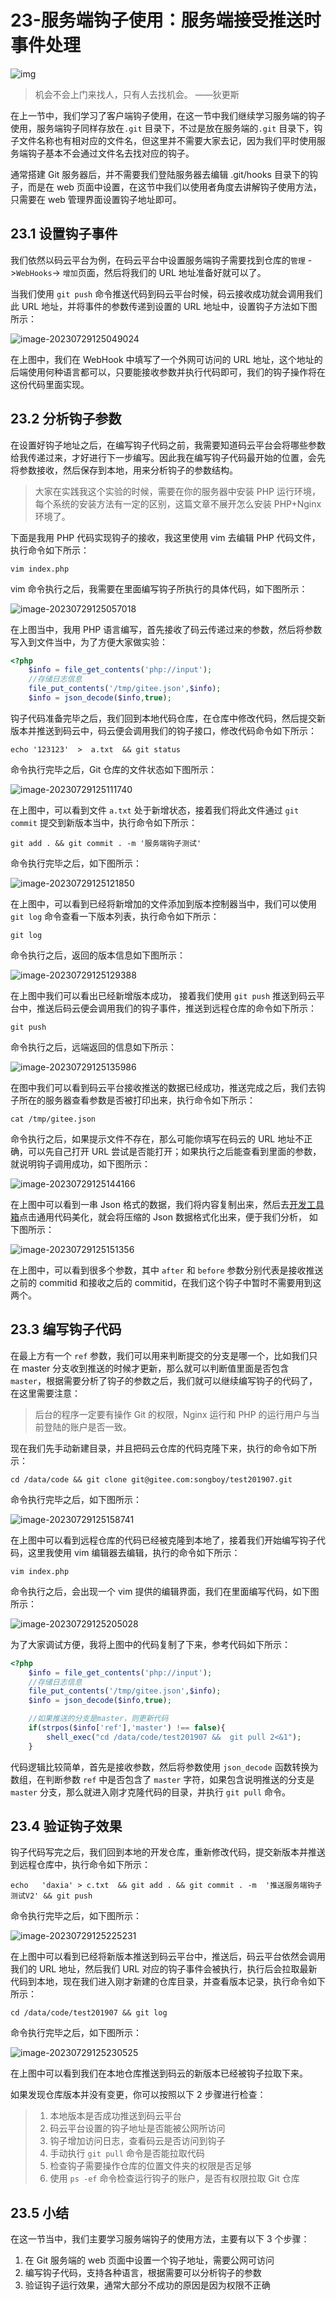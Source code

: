 # 23-服务端钩子使用：服务端接受推送时事件处理

![img](https://img3.mukewang.com/5dd1d2de0001239b06400359.jpg)

> 机会不会上门来找人，只有人去找机会。 ——狄更斯

在上一节中，我们学习了客户端钩子使用，在这一节中我们继续学习服务端的钩子使用，服务端钩子同样存放在`.git` 目录下，不过是放在服务端的`.git` 目录下，钩子文件名称也有相对应的文件名，但这里并不需要大家去记，因为我们平时使用服务端钩子基本不会通过文件名去找对应的钩子。

通常搭建 Git 服务器后，并不需要我们登陆服务器去编辑 .git/hooks 目录下的钩子，而是在 web 页面中设置，在这节中我们以使用者角度去讲解钩子使用方法，只需要在 web 管理界面设置钩子地址即可。

## 23.1 设置钩子事件

我们依然以码云平台为例，在码云平台中设置服务端钩子需要找到仓库的`管理` ->`WebHooks`-> `增加`页面，然后将我们的 URL 地址准备好就可以了。

当我们使用 `git push` 命令推送代码到码云平台时候，码云接收成功就会调用我们此 URL 地址，并将事件的参数传递到设置的 URL 地址中，设置钩子方法如下图所示：

![image-20230729125049024](./assets/image-20230729125049024.png)

在上图中，我们在 WebHook 中填写了一个外网可访问的 URL 地址，这个地址的后端使用何种语言都可以，只要能接收参数并执行代码即可，我们的钩子操作将在这份代码里面实现。

## 23.2 分析钩子参数

在设置好钩子地址之后，在编写钩子代码之前，我需要知道码云平台会将哪些参数给我传递过来，才好进行下一步编写。因此我在编写钩子代码最开始的位置，会先将参数接收，然后保存到本地，用来分析钩子的参数结构。

> 大家在实践我这个实验的时候，需要在你的服务器中安装 PHP 运行环境，每个系统的安装方法有一定的区别，这篇文章不展开怎么安装 PHP+Nginx 环境了。

下面是我用 PHP 代码实现钩子的接收，我这里使用 vim 去编辑 PHP 代码文件，执行命令如下所示：

```
vim index.php
```

vim 命令执行之后，我需要在里面编写钩子所执行的具体代码，如下图所示：

![image-20230729125057018](./assets/image-20230729125057018.png)

在上图当中，我用 PHP 语言编写，首先接收了码云传递过来的参数，然后将参数写入到文件当中，为了方便大家做实验：

```php
<?php
	$info = file_get_contents('php://input');
	//存储日志信息
	file_put_contents('/tmp/gitee.json',$info);
	$info = json_decode($info,true);
```

钩子代码准备完毕之后，我们回到本地代码仓库，在仓库中修改代码，然后提交新版本并推送到码云中，码云便会调用我们的钩子接口，修改代码命令如下所示：

```shell
echo '123123'  >  a.txt  && git status
```

命令执行完毕之后，Git 仓库的文件状态如下图所示：

![image-20230729125111740](./assets/image-20230729125111740.png)

在上图中，可以看到文件 `a.txt` 处于新增状态，接着我们将此文件通过 `git commit` 提交到新版本当中，执行命令如下所示：

```
git add . && git commit . -m '服务端钩子测试'
```

命令执行完毕之后，如下图所示：

![image-20230729125121850](./assets/image-20230729125121850.png)

在上图中，可以看到已经将新增加的文件添加到版本控制器当中，我们可以使用 `git log` 命令查看一下版本列表，执行命令如下所示：

```
git log
```

命令执行之后，返回的版本信息如下图所示：

![image-20230729125129388](./assets/image-20230729125129388.png)

在上图中我们可以看出已经新增版本成功， 接着我们使用 `git push` 推送到码云平台中，推送后码云便会调用我们的钩子事件，推送到远程仓库的命令如下所示：

```
git push
```

命令执行之后，远端返回的信息如下所示：

![image-20230729125135986](./assets/image-20230729125135986.png)

在图中我们可以看到码云平台接收推送的数据已经成功，推送完成之后，我们去钩子所在的服务器查看参数是否被打印出来，执行命令如下所示：

```
cat /tmp/gitee.json
```

命令执行之后，如果提示文件不存在，那么可能你填写在码云的 URL 地址不正确，可以先自己打开 URL 尝试是否能打开；如果执行之后能查看到里面的参数，就说明钩子调用成功，如下图所示：

![image-20230729125144166](./assets/image-20230729125144166.png)

在上图中可以看到一串 Json 格式的数据，我们将内容复制出来，然后去[开发工具箱](http://www.box3.cn/)点击通用代码美化，就会将压缩的 Json 数据格式化出来，便于我们分析， 如下图所示：

![image-20230729125151356](./assets/image-20230729125151356.png)

在上图中，可以看到很多个参数，其中 `after` 和 `before` 参数分别代表是接收推送之前的 commitid 和接收之后的 commitid，在我们这个钩子中暂时不需要用到这两个。

## 23.3 编写钩子代码

在最上方有一个 `ref` 参数，我们可以用来判断提交的分支是哪一个，比如我们只在 master 分支收到推送的时候才更新，那么就可以判断值里面是否包含 `master`，根据需要分析了钩子的参数之后，我们就可以继续编写钩子的代码了，在这里需要注意：

> 后台的程序一定要有操作 Git 的权限，Nginx 运行和 PHP 的运行用户与当前登陆的账户是否一致。

现在我们先手动新建目录，并且把码云仓库的代码克隆下来，执行的命令如下所示：

```shell
cd /data/code && git clone git@gitee.com:songboy/test201907.git
```

命令执行完毕之后，如下图所示：

![image-20230729125158741](./assets/image-20230729125158741.png)

在上图中可以看到远程仓库的代码已经被克隆到本地了，接着我们开始编写钩子代码，这里我使用 vim 编辑器去编辑，执行的命令如下所示：

```
vim index.php
```

命令执行之后，会出现一个 vim 提供的编辑界面，我们在里面编写代码，如下图所示：

![image-20230729125205028](./assets/image-20230729125205028.png)

为了大家调试方便，我将上图中的代码复制了下来，参考代码如下所示：

```php
<?php
    $info = file_get_contents('php://input');
    //存储日志信息
    file_put_contents('/tmp/gitee.json',$info);
    $info = json_decode($info,true);

    //如果推送的分支是master，则更新代码
    if(strpos($info['ref'],'master') !== false){
        shell_exec("cd /data/code/test201907 &&  git pull 2<&1");
    }
```

代码逻辑比较简单，首先是接收参数，然后将参数使用 `json_decode` 函数转换为数组，在判断参数 `ref` 中是否包含了 `master` 字符，如果包含说明推送的分支是 `master` 分支，那么就进入刚才克隆代码的目录，并执行 `git pull` 命令。

## 23.4 验证钩子效果

钩子代码写完之后，我们回到本地的开发仓库，重新修改代码，提交新版本并推送到远程仓库中，执行命令如下所示：

```shell
echo   'daxia' > c.txt  && git add . && git commit . -m  '推送服务端钩子测试V2' && git push
```

命令执行完毕之后，如下图所示：

![image-20230729125225231](./assets/image-20230729125225231.png)

在上图中可以看到已经将新版本推送到码云平台中，推送后，码云平台依然会调用我们的 URL 地址，然后我们 URL 对应的钩子事件会被执行，执行后会拉取最新代码到本地，现在我们进入刚才新建的仓库目录，并查看版本记录，执行命令如下所示：

```shell
cd /data/code/test201907 && git log
```

命令执行完毕之后，如下图所示：

![image-20230729125230525](./assets/image-20230729125230525.png)

在上图中可以看到我们在本地仓库推送到码云的新版本已经被钩子拉取下来。

如果发现仓库版本并没有变更，你可以按照以下 2 步骤进行检查：

> 1. 本地版本是否成功推送到码云平台
> 2. 码云平台设置的钩子地址是否能被公网所访问
> 3. 钩子增加访问日志，查看码云是否访问到钩子
> 4. 手动执行 `git pull` 命令是否能拉取代码
> 5. 检查钩子需要操作仓库的位置文件夹的权限是否足够
> 6. 使用 `ps -ef` 命令检查运行钩子的账户，是否有权限拉取 Git 仓库

## 23.5 小结

在这一节当中，我们主要学习服务端钩子的使用方法，主要有以下 3 个步骤：

1. 在 Git 服务端的 web 页面中设置一个钩子地址，需要公网可访问
2. 编写钩子代码，支持各种语言，根据需要可以分析钩子的参数
3. 验证钩子运行效果，通常大部分不成功的原因是因为权限不正确
